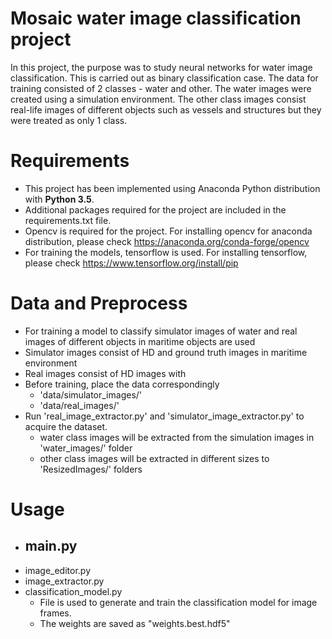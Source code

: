# Mosaic water image classification project

In this project, the purpose was to study neural networks for water image classification. This is carried out as binary classification case. The data for training consisted of 2 classes - water and other. The water images were created using a simulation environment. The other class images consist real-life images of different objects such as vessels and structures but they were treated as only 1 class. 

# Requirements

- This project has been implemented using Anaconda Python distribution with **Python 3.5**. 
- Additional packages required for the project are included in the requirements.txt file.
- Opencv is required for the project. For installing opencv for anaconda distribution, please check https://anaconda.org/conda-forge/opencv
- For training the models, tensorflow is used. For installing tensorflow, please check https://www.tensorflow.org/install/pip

# Data and Preprocess

- For training a model to classify simulator images of water and real images of different objects in maritime objects are used
- Simulator images consist of HD and ground truth images in maritime environment
- Real images consist of HD images with
- Before training, place the data correspondingly 
  - 'data/simulator_images/'
  - 'data/real_images/'
- Run 'real_image_extractor.py' and 'simulator_image_extractor.py' to acquire the dataset.
  - water class images will be extracted from the simulation images in 'water_images/' folder
  - other class images will be extracted in different sizes to 'ResizedImages/' folders

# Usage

- main.py
  - 
- image_editor.py
- image_extractor.py
- classification_model.py
  - File is used to generate and train the classification model for image frames.
  - The weights are saved as "weights.best.hdf5"

